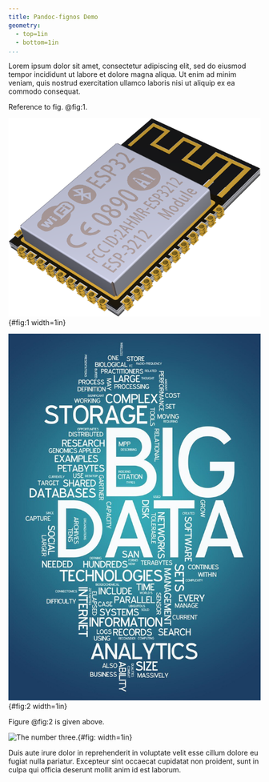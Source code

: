 ```yaml
---
title: Pandoc-fignos Demo
geometry:
  - top=1in
  - bottom=1in
...
```


Lorem ipsum dolor sit amet, consectetur adipiscing elit, sed do eiusmod tempor incididunt ut labore et dolore magna aliqua. Ut enim ad minim veniam, quis nostrud exercitation ullamco laboris nisi ut aliquip ex ea commodo consequat.

Reference to fig. @fig:1.

![The number one.](esp-32x.png){#fig:1 width=1in}

![The number two.](Big-Data.jpg){#fig:2 width=1in}

Figure @fig:2 is given above.

![The number three.](img/fig-3.png){#fig: width=1in}

Duis aute irure dolor in reprehenderit in voluptate velit esse cillum dolore eu fugiat nulla pariatur. Excepteur sint occaecat cupidatat non proident, sunt in culpa qui officia deserunt mollit anim id est laborum.
